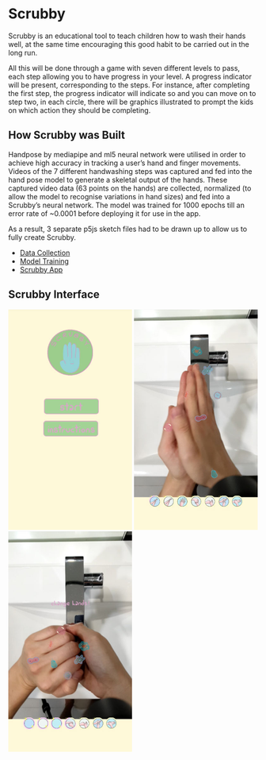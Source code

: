 # Scrubby
Scrubby is an educational tool to teach children how to wash their hands well, at the same time encouraging this good habit to be carried out in the long run. 

All this will be done through a game with seven different levels to pass, each step allowing you to have progress in your level. A progress indicator will be present, corresponding to the steps. For instance, after completing the first step, the progress indicator will indicate so and you can move on to step two, in each circle, there will be graphics illustrated to prompt the kids on which action they should be completing. 

<h2> How Scrubby was Built </h2>
Handpose by mediapipe and ml5 neural network were utilised in order to achieve high accuracy in tracking a user’s hand and finger movements. 
<br>
Videos of the 7 different handwashing steps was captured and fed into the hand pose model to generate a skeletal output of the hands. These captured video data (63 points on the hands) are collected, normalized (to allow the model to recognise variations in hand sizes) and fed into a Scrubby’s neural network. The model was trained for 1000 epochs till an error rate of ~0.0001 before deploying it for use in the app. 

As a result, 3 separate p5js sketch files had to be drawn up to allow us to fully create Scrubby. 
<ul>
  <a href="https://editor.p5js.org/junpeng/sketches/TA-lOsAR-"><li>Data Collection</li></a>
  <a href="https://editor.p5js.org/junpeng/sketches/uswpH84ru"><li>Model Training</li></a>
  <a href="https://editor.p5js.org/junpeng/sketches/EiVEIsTeH"><li>Scrubby App</li></a>
</ul>


<h2>Scrubby Interface</h2>
<p float="left">
  <img src="images/homescreen.jpg" alt="home" width="250">
  <img src="images/hand1.jpg" alt="hand1" width="250"> 
  <img src="images/hand2.jpg" alt="hand2" width="250">
</p>

